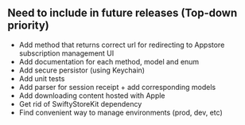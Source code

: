 ## Need to include in future releases (Top-down priority)

* Add method that returns correct url for redirecting to Appstore subscription management UI
* Add documentation for each method, model and enum
* Add secure persistor (using Keychain)
* Add unit tests
* Add parser for session receipt + add corresponding models
* Add downloading content hosted with Apple
* Get rid of SwiftyStoreKit dependency
* Find convenient way to manage environments (prod, dev, etc)
